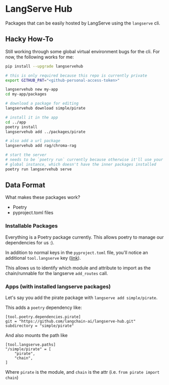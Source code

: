 # LangServe Hub

Packages that can be easily hosted by LangServe using the `langserve` cli.

## Hacky How-To

Still working through some global virtual environment bugs for the cli. For now, the following works for me:
```bash
pip install --upgrade langservehub

# this is only required because this repo is currently private
export GITHUB_PAT="<github-personal-access-token>"

langservehub new my-app
cd my-app/packages

# download a package for editing
langservehub download simple/pirate

# install it in the app
cd ../app
poetry install
langservehub add ../packages/pirate

# also add a url package
langservehub add rag/chroma-rag

# start the server
# needs to be `poetry run` currently because otherwise it'll use your
# global instance, which doesn't have the inner packages installed
poetry run langservehub serve
```

## Data Format

What makes these packages work?

- Poetry
- pyproject.toml files

### Installable Packages

Everything is a Poetry package currently. This allows poetry to manage our dependencies for us :).

In addition to normal keys in the `pyproject.toml` file, you'll notice an additional `tool.langserve` key ([link](https://github.com/langchain-ai/langserve-hub/blob/main/simple/pirate/pyproject.toml#L13-L15)).

This allows us to identify which module and attribute to import as the chain/runnable for the langserve `add_routes` call.

### Apps (with installed langserve packages)

Let's say you add the pirate package with `langserve add simple/pirate`.

This adds a `poetry` dependency like:
```
[tool.poetry.dependencies.pirate]
git = "https://github.com/langchain-ai/langserve-hub.git"
subdirectory = "simple/pirate"
```

And also mounts the path like
```
[tool.langserve.paths]
"/simple/pirate" = [
    "pirate",
    "chain",
]
```
Where `pirate` is the module, and `chain` is the attr (i.e. `from pirate import chain`)